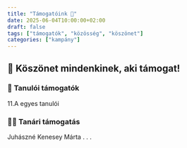 ```yaml
---
title: "Támogatóink 💙"
date: 2025-06-04T10:00:00+02:00
draft: false
tags: ["támogatók", "közösség", "köszönet"]
categories: ["kampány"]
---
```


## 🙏 Köszönet mindenkinek, aki támogat!

### 👥 **Tanulói támogatók**
11.A egyes tanulói


### 👨‍🏫 **Tanári támogatás**
Juhászné Kenesey Márta
.
.
.
